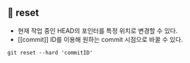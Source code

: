 
## 🌈 reset
+ 현재 작업 중인 HEAD의 포인터를 특정 위치로 변경할 수 있다.
+ [[commit]] ID를 이용해 원하는 commit 시점으로 바꿀 수 있다.
```git
git reset --hard 'commitID'
```

